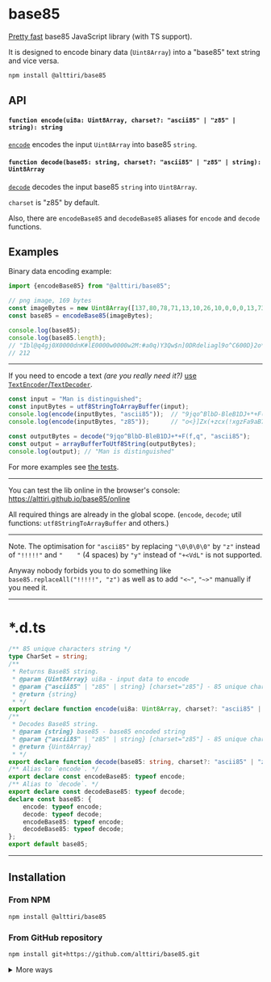 # base85
[Pretty fast](https://github.com/AlttiRi/base85/blob/7a6edf4b9c0b16e0d63e35c0c102c1875f78ddb0/tests/test-2-speed.js#L23-L52) base85 JavaScript library (with TS support).

It is designed to encode binary data (`Uint8Array`) into a "base85" text string and vice versa.

```bash
npm install @alttiri/base85
```

## API

#### `function encode(ui8a: Uint8Array, charset?: "ascii85" | "z85" | string): string`

[`encode`](https://github.com/AlttiRi/base85/blob/473721c67aa01a3bd8920fe63ea1b8eca3af30fa/base85.ts#L48) encodes the input `Uint8Array` into base85 `string`.

#### `function decode(base85: string, charset?: "ascii85" | "z85" | string): Uint8Array`

[`decode`](https://github.com/AlttiRi/base85/blob/473721c67aa01a3bd8920fe63ea1b8eca3af30fa/base85.ts#L90) decodes the input base85 `string` into `Uint8Array`.

`charset` is "z85" by default.

Also, there are `encodeBase85` and `decodeBase85` aliases for `encode` and `decode` functions.

## Examples


Binary data encoding example:
```js
import {encodeBase85} from "@alttiri/base85";

// png image, 169 bytes
const imageBytes = new Uint8Array([137,80,78,71,13,10,26,10,0,0,0,13,73,72,68,82,0,0,0,32,0,0,0,32,8,2,0,0,0,252,24,237,163,0,0,0,1,115,82,71,66,0,174,206,28,233,0,0,0,4,103,65,77,65,0,0,177,143,11,252,97,5,0,0,0,9,112,72,89,115,0,0,14,195,0,0,14,195,1,199,111,168,100,0,0,0,62,73,68,65,84,72,75,237,210,49,10,0,48,8,197,80,239,127,105,187,252,161,208,150,32,93,243,86,149,44,86,191,213,33,131,9,3,200,0,50,128,12,160,92,74,63,242,77,55,217,216,100,48,97,0,25,64,6,144,1,208,189,0,183,189,228,126,66,93,37,1,0,0,0,0,73,69,78,68,174,66,96,130]);
const base85 = encodeBase85(imageBytes);

console.log(base85);
console.log(base85.length);
// "Ibl@q4gj0X0000dnK#lE0000w0000w2M:#a0q)Y3Qw$n]0DRdeliagl9o^C600D}2o*F:VV5Yp<vfDSh010Qns-TMy4-nnD4-ns/z(vgD002hOl{T^yoypdZ3ih:=-zD2Mx$Kqp^3t!W]h.bcr>)fdG9.U305x6kPJ>8N[>z6@/KMWA02X3aKo9.w0jPV5ENmr^0rr9107/QOm6n<:F="
// 212
```

---

If you need to encode a text _(are you really need it?)_ [use `TextEncoder`/`TextDecoder`](https://github.com/AlttiRi/base85/blob/473721c67aa01a3bd8920fe63ea1b8eca3af30fa/tests/util.js#L17-L29).

```js
const input = "Man is distinguished";
const inputBytes = utf8StringToArrayBuffer(input);
console.log(encode(inputBytes, "ascii85"));  // "9jqo^BlbD-BleB1DJ+*+F(f,q"
console.log(encode(inputBytes, "z85"));      // "o<}]Zx(+zcx(!xgzFa9aB7/b}"

const outputBytes = decode("9jqo^BlbD-BleB1DJ+*+F(f,q", "ascii85");
const output = arrayBufferToUtf8String(outputBytes);
console.log(output); // "Man is distinguished"
```

For more examples see [the tests](https://github.com/AlttiRi/base85/tree/master/tests).


---

You can test the lib online in the browser's console: https://alttiri.github.io/base85/online

All required things are already in the global scope. (`encode`, `decode`; util functions: `utf8StringToArrayBuffer` and others.)

---

Note.
The optimisation for `"ascii85"` by replacing `"\0\0\0\0"` by `"z"` instead of `"!!!!!"` and `"    "` (4 spaces) by `"y"` instead of `"+<VdL"` is not supported.

Anyway nobody forbids you to do something like `base85.replaceAll("!!!!!", "z")` as well as to add `"<~"`, `"~>"` manually if you need it.

---

# *.d.ts

```ts
/** 85 unique characters string */
type CharSet = string;
/**
 * Returns Base85 string.
 * @param {Uint8Array} ui8a - input data to encode
 * @param {"ascii85" | "z85" | string} [charset="z85"] - 85 unique characters string
 * @return {string}
 * */
export declare function encode(ui8a: Uint8Array, charset?: "ascii85" | "z85" | CharSet): string;
/**
 * Decodes Base85 string.
 * @param {string} base85 - base85 encoded string
 * @param {"ascii85" | "z85" | string} [charset="z85"] - 85 unique characters string
 * @return {Uint8Array}
 * */
export declare function decode(base85: string, charset?: "ascii85" | "z85" | CharSet): Uint8Array;
/** Alias to `encode`. */
export declare const encodeBase85: typeof encode;
/** Alias to `decode`. */
export declare const decodeBase85: typeof decode;
declare const base85: {
    encode: typeof encode;
    decode: typeof decode;
    encodeBase85: typeof encode;
    decodeBase85: typeof decode;
};
export default base85;
```

---

## Installation

### From NPM

```bash
npm install @alttiri/base85
```

### From GitHub repository

```bash
npm install git+https://github.com/alttiri/base85.git
```

<details>

<summary>More ways</summary>

### From GitHub repository (a specific version):

- **Based on SemVer:**
    ```bash
    npm install git+https://github.com/alttiri/base85.git#semver:1.5.1
    ```
  Or add
    ```
    "@alttiri/base85": "github:alttiri/base85#semver:1.5.1"
    ```
  as `dependencies` in `package.json` file.

  See available [tags](https://github.com/AlttiRi/base85/tags).

- **Based on a commit hash:**
    ```bash
    npm install git+https://git@github.com/alttiri/base85.git#ca3217f3d1075b8ff0966e24437326a6c2537bbc
    ```
  Or add
    ```
    "@alttiri/base85": "github:alttiri/base85#ca3217f3d1075b8ff0966e24437326a6c2537bbc"
    ```
  as `dependencies` in `package.json` file.

  See available [commits hashes](https://github.com/AlttiRi/base85/commits/master).


### From GitHub Packages:
To install you need first to create `.npmrc` file with `@alttiri:registry=https://npm.pkg.github.com` content:
```bash
echo @alttiri:registry=https://npm.pkg.github.com >> .npmrc
```

only then run

```bash
npm install @alttiri/base85
```
Note, that GitHub Packages requires to have also `~/.npmrc` file (`.npmrc` in your home dir) with `//npm.pkg.github.com/:_authToken=TOKEN` content, where `TOKEN` is a token with the `read:packages` permission, take it here https://github.com/settings/tokens/new.

</details>
